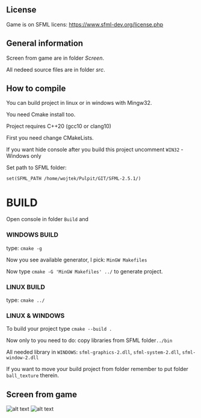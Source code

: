 License
---
Game is on SFML licens:
https://www.sfml-dev.org/license.php

General information
---

Screen from game are in folder _Screen_.

All nedeed source files are in folder _src_.

How to compile
---

You can build project in linux or in windows with Mingw32.

You need Cmake install too.

Project requires C++20 (gcc10 or clang10)

First you need change CMakeLists.

If you want hide console after you build this project uncomment `WIN32` - Windows only

Set path to SFML folder:

`set(SFML_PATH /home/wojtek/Pulpit/GIT/SFML-2.5.1/)`

# BUILD

Open console in folder `Build` and

### WINDOWS BUILD
 type:
`cmake -g`

Now you see available generator, I pick: `MinGW Makefiles`

Now type `cmake -G 'MinGW Makefiles' ../` to generate project.
### LINUX BUILD
type: `cmake ../`

### LINUX & WINDOWS

To build your project type `cmake --build .`

Now only to you need to do: copy libraries from SFML folder`../bin`

All needed library in `WINDOWS`: `sfml-graphics-2.dll`, `sfml-system-2.dll`, `sfml-window-2.dll`


If you want to move your build project from folder remember to put folder `ball_texture` therein.



Screen from game
---
![alt text](https://gitlab.com/woitys1999/kulki/-/raw/master/Screen/game1.PNG)
![alt text](https://gitlab.com/woitys1999/kulki/-/raw/master/Screen/game2.PNG)
